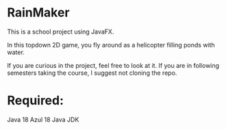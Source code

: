 # RainMaker
This is a school project using JavaFX.

In this topdown 2D game, you fly around as a helicopter filling ponds with water.

If you are curious in the project, feel free to look at it. 
If you are in following semesters taking the course, I suggest not cloning the repo. 

# Required:
  Java 18
  Azul 18 Java JDK
